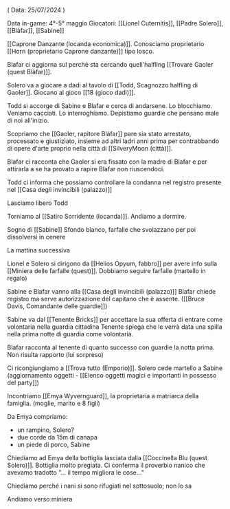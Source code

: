 ( Data: 25/07/2024 )

Data in-game: 4°-5° maggio
Giocatori: [[Lionel Cuternitis]], [[Padre Solero]], [[Blàfar]], [[Sabine]]

[[Caprone Danzante (locanda economica)]].
Conosciamo proprietario [[Horn (proprietario Caprone danzante)]] tipo losco.

Blafar ci aggiorna sul perché sta cercando quell'halfling [[Trovare Gaoler (quest Blàfar)]].

Solero va a giocare a dadi al tavolo di [[Todd, Scagnozzo halfling di Gaoler]].
Giocano al gioco [[18 (gioco dadi)]].

Todd si accorge di Sabine e Blafar e cerca di andarsene. Lo blocchiamo. Veniamo cacciati. Lo interroghiamo. Depistiamo guardie che pensano male di noi all'inizio.

Scopriamo che [[Gaoler, rapitore Blàfar]] pare sia stato arrestato, processato e giustiziato, insieme ad altri ladri anni prima per contrabbando di opere d'arte proprio nella città di [[SilveryMoon (città)]].

Blafar ci racconta che Gaoler si era fissato con la madre di Blafar e per attirarla a se ha provato a rapire Blafar non riuscendoci.

Todd ci informa che possiamo controllare la condanna nel registro presente nel [[Casa degli invincibili (palazzo)]]

Lasciamo libero Todd

Torniamo al [[Satiro Sorridente (locanda)]].
Andiamo a dormire.

Sogno di [[Sabine]]
	Sfondo bianco, farfalle che svolazzano per poi dissolversi in cenere

La mattina successiva 

Lionel e Solero si dirigono da [[Helios Opyum, fabbro]]  per avere info sulla [[Miniera delle farfalle (quest)]]. Dobbiamo seguire farfalle (martello in regalo)

Sabine e Blafar vanno alla [[Casa degli invincibili (palazzo)]] 
Blafar chiede registro ma serve autorizzazione del capitano che è assente. ([[Bruce Davis, Comandante delle guardie]])

Sabine va dal [[Tenente Bricks]] per accettare la sua offerta di entrare come volontaria nella guardia cittadina
Tenente spiega che le verrà data una spilla nella prima notte di guardia come volontaria.

Blafar racconta al tenente di quanto successo con guardie la notta prima. Non risulta rapporto (lui sorpreso)


Ci ricongiungiamo a [[Trova tutto (Emporio)]].
Solero cede martello a Sabine (aggiornamento oggetti - [[Elenco oggetti magici e importanti in possesso del party]])

Incontriamo [[Emya Wyvernguard]], la proprietaria a matriarca della famiglia. (moglie, marito e 8 figli)

Da Emya compriamo:
- un rampino, Solero?
- due corde da 15m di canapa 
- un piede di porco, Sabine

Chiediamo ad Emya della bottiglia lasciata dalla [[Coccinella Blu (quest Solero)]].
Bottiglia molto pregiata.
Ci conferma il proverbio nanico che avevamo tradotto
"... il tempo migliora le cose..."

Chiediamo perché i nani si sono rifugiati nel sottosuolo; non lo sa 

Andiamo verso miniera 